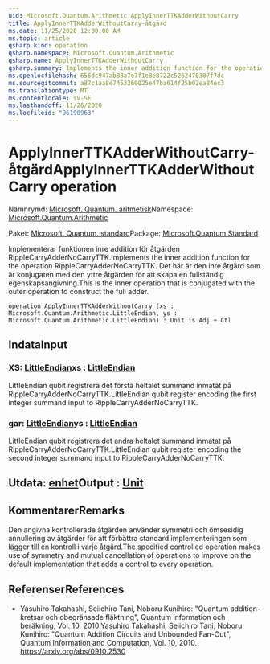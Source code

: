 ```yaml
---
uid: Microsoft.Quantum.Arithmetic.ApplyInnerTTKAdderWithoutCarry
title: ApplyInnerTTKAdderWithoutCarry-åtgärd
ms.date: 11/25/2020 12:00:00 AM
ms.topic: article
qsharp.kind: operation
qsharp.namespace: Microsoft.Quantum.Arithmetic
qsharp.name: ApplyInnerTTKAdderWithoutCarry
qsharp.summary: Implements the inner addition function for the operation RippleCarryAdderNoCarryTTK. This is the inner operation that is conjugated with the outer operation to construct the full adder.
ms.openlocfilehash: 656dc947ab88a7e7f1e8e8722c5262470307f7dc
ms.sourcegitcommit: a87c1aa8e7453360025e47ba614f25b02ea84ec3
ms.translationtype: MT
ms.contentlocale: sv-SE
ms.lasthandoff: 11/26/2020
ms.locfileid: "96190963"
---
```

# <a name="applyinnerttkadderwithoutcarry-operation"></a><span data-ttu-id="1c697-102">ApplyInnerTTKAdderWithoutCarry-åtgärd</span><span class="sxs-lookup"><span data-stu-id="1c697-102">ApplyInnerTTKAdderWithoutCarry operation</span></span>

<span data-ttu-id="1c697-103">Namnrymd: [Microsoft. Quantum. aritmetisk](xref:Microsoft.Quantum.Arithmetic)</span><span class="sxs-lookup"><span data-stu-id="1c697-103">Namespace: [Microsoft.Quantum.Arithmetic](xref:Microsoft.Quantum.Arithmetic)</span></span>

<span data-ttu-id="1c697-104">Paket: [Microsoft. Quantum. standard](https://nuget.org/packages/Microsoft.Quantum.Standard)</span><span class="sxs-lookup"><span data-stu-id="1c697-104">Package: [Microsoft.Quantum.Standard](https://nuget.org/packages/Microsoft.Quantum.Standard)</span></span>


<span data-ttu-id="1c697-105">Implementerar funktionen inre addition för åtgärden RippleCarryAdderNoCarryTTK.</span><span class="sxs-lookup"><span data-stu-id="1c697-105">Implements the inner addition function for the operation RippleCarryAdderNoCarryTTK.</span></span> <span data-ttu-id="1c697-106">Det här är den inre åtgärd som är konjugaten med den yttre åtgärden för att skapa en fullständig egenskapsangivning.</span><span class="sxs-lookup"><span data-stu-id="1c697-106">This is the inner operation that is conjugated with the outer operation to construct the full adder.</span></span>

```qsharp
operation ApplyInnerTTKAdderWithoutCarry (xs : Microsoft.Quantum.Arithmetic.LittleEndian, ys : Microsoft.Quantum.Arithmetic.LittleEndian) : Unit is Adj + Ctl
```


## <a name="input"></a><span data-ttu-id="1c697-107">Indata</span><span class="sxs-lookup"><span data-stu-id="1c697-107">Input</span></span>

### <a name="xs--littleendian"></a><span data-ttu-id="1c697-108">XS: [LittleEndian](xref:Microsoft.Quantum.Arithmetic.LittleEndian)</span><span class="sxs-lookup"><span data-stu-id="1c697-108">xs : [LittleEndian](xref:Microsoft.Quantum.Arithmetic.LittleEndian)</span></span>

<span data-ttu-id="1c697-109">LittleEndian qubit registrera det första heltalet summand inmatat på RippleCarryAdderNoCarryTTK.</span><span class="sxs-lookup"><span data-stu-id="1c697-109">LittleEndian qubit register encoding the first integer summand input to RippleCarryAdderNoCarryTTK.</span></span>


### <a name="ys--littleendian"></a><span data-ttu-id="1c697-110">gar: [LittleEndian](xref:Microsoft.Quantum.Arithmetic.LittleEndian)</span><span class="sxs-lookup"><span data-stu-id="1c697-110">ys : [LittleEndian](xref:Microsoft.Quantum.Arithmetic.LittleEndian)</span></span>

<span data-ttu-id="1c697-111">LittleEndian qubit registrera det andra heltalet summand inmatat på RippleCarryAdderNoCarryTTK.</span><span class="sxs-lookup"><span data-stu-id="1c697-111">LittleEndian qubit register encoding the second integer summand input to RippleCarryAdderNoCarryTTK.</span></span>



## <a name="output--unit"></a><span data-ttu-id="1c697-112">Utdata: [enhet](xref:microsoft.quantum.lang-ref.unit)</span><span class="sxs-lookup"><span data-stu-id="1c697-112">Output : [Unit](xref:microsoft.quantum.lang-ref.unit)</span></span>



## <a name="remarks"></a><span data-ttu-id="1c697-113">Kommentarer</span><span class="sxs-lookup"><span data-stu-id="1c697-113">Remarks</span></span>

<span data-ttu-id="1c697-114">Den angivna kontrollerade åtgärden använder symmetri och ömsesidig annullering av åtgärder för att förbättra standard implementeringen som lägger till en kontroll i varje åtgärd.</span><span class="sxs-lookup"><span data-stu-id="1c697-114">The specified controlled operation makes use of symmetry and mutual cancellation of operations to improve on the default implementation that adds a control to every operation.</span></span>

## <a name="references"></a><span data-ttu-id="1c697-115">Referenser</span><span class="sxs-lookup"><span data-stu-id="1c697-115">References</span></span>

- <span data-ttu-id="1c697-116">Yasuhiro Takahashi, Seiichiro Tani, Noboru Kunihiro: "Quantum addition-kretsar och obegränsade fläktning", Quantum information och beräkning, Vol. 10, 2010.</span><span class="sxs-lookup"><span data-stu-id="1c697-116">Yasuhiro Takahashi, Seiichiro Tani, Noboru Kunihiro: "Quantum Addition Circuits and Unbounded Fan-Out", Quantum Information and Computation, Vol. 10, 2010.</span></span>
  https://arxiv.org/abs/0910.2530